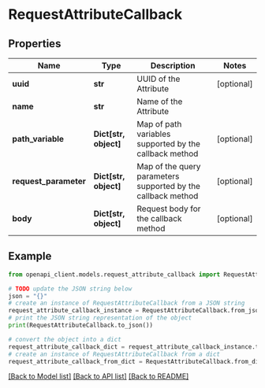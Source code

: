 # RequestAttributeCallback


## Properties

Name | Type | Description | Notes
------------ | ------------- | ------------- | -------------
**uuid** | **str** | UUID of the Attribute | [optional] 
**name** | **str** | Name of the Attribute | 
**path_variable** | **Dict[str, object]** | Map of path variables supported by the callback method | [optional] 
**request_parameter** | **Dict[str, object]** | Map of the query parameters supported by the callback method | [optional] 
**body** | **Dict[str, object]** | Request body for the callback method | [optional] 

## Example

```python
from openapi_client.models.request_attribute_callback import RequestAttributeCallback

# TODO update the JSON string below
json = "{}"
# create an instance of RequestAttributeCallback from a JSON string
request_attribute_callback_instance = RequestAttributeCallback.from_json(json)
# print the JSON string representation of the object
print(RequestAttributeCallback.to_json())

# convert the object into a dict
request_attribute_callback_dict = request_attribute_callback_instance.to_dict()
# create an instance of RequestAttributeCallback from a dict
request_attribute_callback_from_dict = RequestAttributeCallback.from_dict(request_attribute_callback_dict)
```
[[Back to Model list]](../README.md#documentation-for-models) [[Back to API list]](../README.md#documentation-for-api-endpoints) [[Back to README]](../README.md)


